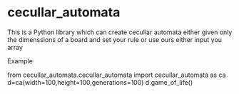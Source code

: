 # cecullar_automata

This is a Python library which can create cecullar automata either given only the dimenssions of a board and set your rule or use ours either input you array

Example

from cecullar_automata.cecullar_automata import cecullar_automata as ca
d=ca(width=100,height=100,generations=100) 
d.game_of_life()
